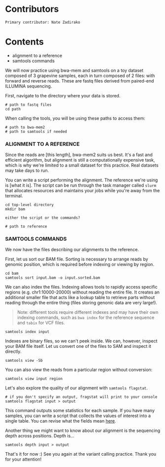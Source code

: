   # Contributors
    Primary contributor: Nate Zadirako
  # Contents  
  * alignment to a reference
  * samtools commands

We will now practice using bwa-mem and samtools on a toy dataset composed of 3 grapevine samples, each in turn composed of 2 files: with forward and reverse reads. These are fastq files derived from paired-end ILLUMINA sequencing.  

First, navigate to the directory where your data is stored.   

```
# path to fastq files
cd path
```
When calling the tools, you will be using these paths to access them:   

```
# path to bwa-mem2
# path to samtools if needed
```
### ALIGNMENT TO A REFERENCE

Since the reads are [this length], bwa-mem2 suits us best. It's a fast and efficient algorithm, but alignment is still a computationally expensive task, which is why we're limited to a small dataset for this practice. Real datasets may take days to run.

You can write a script performing the alignment. The reference we're using is [what it is]. The script can be run through the task manager called `slurm` that allocates resources and maintains your jobs while you're away from the terminal.
```
cd top-level directory
mkdir bam

either the script or the commands?

# path to reference
```

### SAMTOOLS COMMANDS

We now have the files describing our alignments to the reference.    

First, let us sort our BAM file. Sorting is necessary to arrange reads by genomic position, which is required before indexing or viewing by region.  

```
cd bam
samtools sort input.bam -o input.sorted.bam
```

We can also index the files. Indexing allows tools to rapidly access specific regions (e.g. chr1:10000-20000) without reading the entire file. It creates an additional smaller file that acts like a lookup table to retrieve parts without reading through the entire thing (files storing genonic data are very large!).

> Note: different tools require different indexes and may have their own indexing commands, such as `bwa index` for the reference sequence and `tabix` for VCF files.  

```
samtools index input
```

Indexes are binary files, so we can't peek inside. We can, however, inspect your BAM file itself. Let us convert one of the files to SAM and inspect it directly.  

```
samtools view -Sb
```

You can also view the reads from a particular region without conversion:  

```
samtools view input region
```

Let's also explore the quality of our alignment with `samtools flagstat`.

```
# if you don't specify an output, fragstat will print to your console
samtools flagstat input > output
```

This command outputs some statistics for each sample. If you have many samples, you can write a script that collects the values of interest into a single table. You can revise what the fields mean [here](https://www.biostars.org/p/12475/).

Another thing we might want to know about our alignment is the sequencing depth across positions. Depth is…

```
samtools depth input > output
```
That's it for now :) See you again at the variant calling practice. Thank you for your attention!
